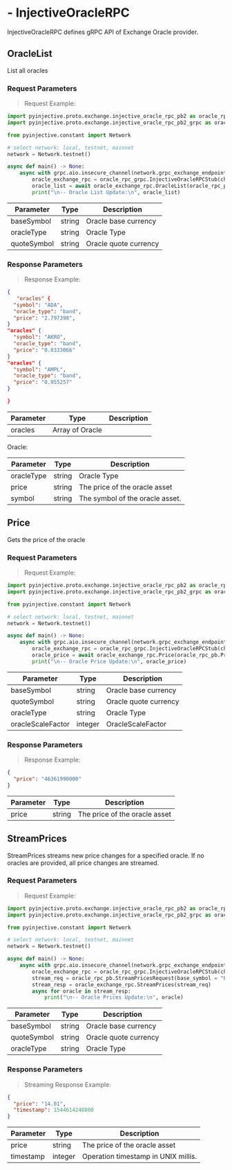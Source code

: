 # - InjectiveOracleRPC
InjectiveOracleRPC defines gRPC API of Exchange Oracle provider.


## OracleList

List all oracles

### Request Parameters
> Request Example:

``` python
import pyinjective.proto.exchange.injective_oracle_rpc_pb2 as oracle_rpc_pb
import pyinjective.proto.exchange.injective_oracle_rpc_pb2_grpc as oracle_rpc_grpc

from pyinjective.constant import Network

# select network: local, testnet, mainnet
network = Network.testnet()

async def main() -> None:
    async with grpc.aio.insecure_channel(network.grpc_exchange_endpoint) as channel:
        oracle_exchange_rpc = oracle_rpc_grpc.InjectiveOracleRPCStub(channel)
        oracle_list = await oracle_exchange_rpc.OracleList(oracle_rpc_pb.OracleListRequest())
        print("\n-- Oracle List Update:\n", oracle_list)
```

|Parameter|Type|Description|
|----|----|----|
|baseSymbol|string|Oracle base currency|
|oracleType|string|Oracle Type|
|quoteSymbol|string|Oracle quote currency|


### Response Parameters
> Response Example:

``` json
{
   "oracles" {
  "symbol": "ADA",
  "oracle_type": "band",
  "price": "2.797398",
}
"oracles" {
  "symbol": "AKRO",
  "oracle_type": "band",
  "price": "0.0333066"
}
"oracles" {
  "symbol": "AMPL",
  "oracle_type": "band",
  "price": "0.955257"
}

}

```

|Parameter|Type|Description|
|----|----|----|
|oracles|Array of Oracle||

Oracle:

|Parameter|Type|Description|
|----|----|----|
|oracleType|string|Oracle Type|
|price|string|The price of the oracle asset|
|symbol|string|The symbol of the oracle asset.|


## Price

Gets the price of the oracle

### Request Parameters
> Request Example:

``` python
import pyinjective.proto.exchange.injective_oracle_rpc_pb2 as oracle_rpc_pb
import pyinjective.proto.exchange.injective_oracle_rpc_pb2_grpc as oracle_rpc_grpc

from pyinjective.constant import Network

# select network: local, testnet, mainnet
network = Network.testnet()

async def main() -> None:
    async with grpc.aio.insecure_channel(network.grpc_exchange_endpoint) as channel:
        oracle_exchange_rpc = oracle_rpc_grpc.InjectiveOracleRPCStub(channel)
        oracle_price = await oracle_exchange_rpc.Price(oracle_rpc_pb.PriceRequest(base_symbol = "BTC", quote_symbol = "USD", oracle_type = "coinbase", oracle_scale_factor = 6))
        print("\n-- Oracle Price Update:\n", oracle_price)
```

|Parameter|Type|Description|
|----|----|----|
|baseSymbol|string|Oracle base currency|
|quoteSymbol|string|Oracle quote currency|
|oracleType|string|Oracle Type|
|oracleScaleFactor|integer|OracleScaleFactor|


### Response Parameters
> Response Example:

``` json
{
  "price": "46361990000"
}
```

|Parameter|Type|Description|
|----|----|----|
|price|string|The price of the oracle asset|


## StreamPrices

StreamPrices streams new price changes for a specified oracle. If no oracles are provided, all price changes are streamed.

### Request Parameters
> Request Example:

``` python
import pyinjective.proto.exchange.injective_oracle_rpc_pb2 as oracle_rpc_pb
import pyinjective.proto.exchange.injective_oracle_rpc_pb2_grpc as oracle_rpc_grpc

from pyinjective.constant import Network

# select network: local, testnet, mainnet
network = Network.testnet()

async def main() -> None:
    async with grpc.aio.insecure_channel(network.grpc_exchange_endpoint) as channel:
        oracle_exchange_rpc = oracle_rpc_grpc.InjectiveOracleRPCStub(channel)
        stream_req = oracle_rpc_pb.StreamPricesRequest(base_symbol = "BTC", quote_symbol = "USD", oracle_type = "coinbase")
        stream_resp = oracle_exchange_rpc.StreamPrices(stream_req)
        async for oracle in stream_resp:
            print("\n-- Oracle Prices Update:\n", oracle)
```

|Parameter|Type|Description|
|----|----|----|
|baseSymbol|string|Oracle base currency|
|quoteSymbol|string|Oracle quote currency|
|oracleType|string|Oracle Type|


### Response Parameters
> Streaming Response Example:

``` json
{
  "price": "14.01",
  "timestamp": 1544614248000
}
```

|Parameter|Type|Description|
|----|----|----|
|price|string|The price of the oracle asset|
|timestamp|integer|Operation timestamp in UNIX millis.|
